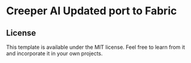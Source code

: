 # Creeper AI Updated port to Fabric

## License

This template is available under the MIT license. Feel free to learn from it and incorporate it in your own projects.
